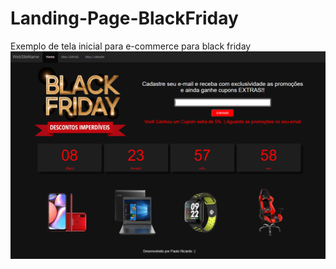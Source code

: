 # Landing-Page-BlackFriday
Exemplo de tela inicial para e-commerce para black friday
![Screenshot](imagens/captura.png)
